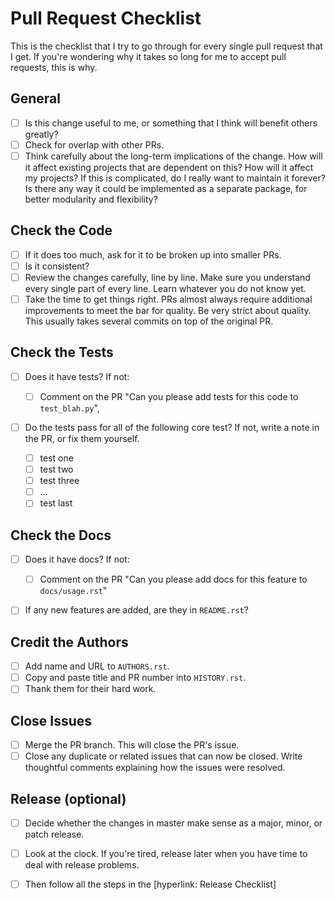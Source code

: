 # Pull Request Checklist
This is the checklist that I try to go through for every single pull request that I get. If you're wondering why it takes so long for me to accept pull requests, this is why. 
 
## General  
 
- [ ] Is this change useful to me, or something that I think will benefit others greatly? 
- [ ] Check for overlap with other PRs. 
- [ ] Think carefully about the long-term implications of the change. How will it affect existing projects that are dependent on this? How will it affect my projects? If this is complicated, do I really want to maintain it forever? Is there any way it could be implemented as a separate package, for better modularity and flexibility? 
 
## Check the Code 
 
- [ ] If it does too much, ask for it to be broken up into smaller PRs. 
- [ ] Is it consistent? 
- [ ] Review the changes carefully, line by line. Make sure you understand every single part of every line. Learn whatever you do not know yet. 
- [ ] Take the time to get things right. PRs almost always require additional improvements to meet the bar for quality. Be very strict about quality. This usually takes several commits on top of the original PR. 
 
## Check the Tests 
 
- [ ] Does it have tests? If not: 
 
  - [ ] Comment on the PR "Can you please add tests for this code to `test_blah.py`",  
 
- [ ] Do the tests pass for all of the following core test? If not, write a note in the PR, or fix them yourself. 
 
  - [ ] test one 
  - [ ] test two 
  - [ ] test three 
  - [ ] … 
  - [ ] test last  
 
## Check the Docs 
 
- [ ] Does it have docs? If not: 
 
  - [ ] Comment on the PR "Can you please add docs for this feature to `docs/usage.rst`" 
 
- [ ] If any new features are added, are they in `README.rst`? 
 
## Credit the Authors 
 
- [ ] Add name and URL to `AUTHORS.rst`. 
- [ ] Copy and paste title and PR number into `HISTORY.rst`. 
- [ ] Thank them for their hard work. 
 
## Close Issues 
 
- [ ] Merge the PR branch. This will close the PR's issue. 
- [ ] Close any duplicate or related issues that can now be closed. Write thoughtful comments explaining how the issues were resolved. 
 
## Release (optional) 
 
- [ ] Decide whether the changes in master make sense as a major, minor, or patch release. 
- [ ] Look at the clock. If you're tired, release later when you have time to deal with release problems. 
- [ ] Then follow all the steps in the [hyperlink: Release Checklist] 
 
